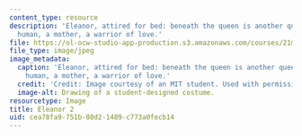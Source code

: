 ```yaml
---
content_type: resource
description: 'Eleanor, attired for bed: beneath the queen is another queen, this one
  human, a mother, a warrior of love.'
file: https://ol-ocw-studio-app-production.s3.amazonaws.com/courses/21m-732-beginning-costume-design-and-construction-fall-2008/cea78fa9751b80d21489c773a0fecb14_eleanor2.jpg
file_type: image/jpeg
image_metadata:
  caption: 'Eleanor, attired for bed: beneath the queen is another queen, this one
    human, a mother, a warrior of love.'
  credit: 'Credit: Image courtesy of an MIT student. Used with permission.'
  image-alt: Drawing of a student-designed costume.
resourcetype: Image
title: Eleanor 2
uid: cea78fa9-751b-80d2-1489-c773a0fecb14
---
```


